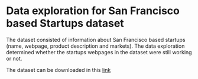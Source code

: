 # Data exploration for San Francisco based Startups dataset

The dataset consisted of information about San Francisco based startups (name, webpage, product description and markets). The data exploration determined whether the startups webpages in the dataset were still working or not.

The dataset can be downloaded in this [link](https://www.kaggle.com/aashay96/san-francisco-based-startups)
